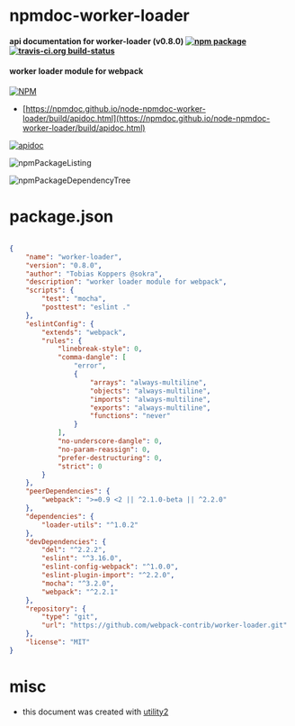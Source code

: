 # npmdoc-worker-loader

#### api documentation for  worker-loader (v0.8.0)  [![npm package](https://img.shields.io/npm/v/npmdoc-worker-loader.svg?style=flat-square)](https://www.npmjs.org/package/npmdoc-worker-loader) [![travis-ci.org build-status](https://api.travis-ci.org/npmdoc/node-npmdoc-worker-loader.svg)](https://travis-ci.org/npmdoc/node-npmdoc-worker-loader)

#### worker loader module for webpack

[![NPM](https://nodei.co/npm/worker-loader.png?downloads=true&downloadRank=true&stars=true)](https://www.npmjs.com/package/worker-loader)

- [https://npmdoc.github.io/node-npmdoc-worker-loader/build/apidoc.html](https://npmdoc.github.io/node-npmdoc-worker-loader/build/apidoc.html)

[![apidoc](https://npmdoc.github.io/node-npmdoc-worker-loader/build/screenCapture.buildCi.browser.%252Ftmp%252Fbuild%252Fapidoc.html.png)](https://npmdoc.github.io/node-npmdoc-worker-loader/build/apidoc.html)

![npmPackageListing](https://npmdoc.github.io/node-npmdoc-worker-loader/build/screenCapture.npmPackageListing.svg)

![npmPackageDependencyTree](https://npmdoc.github.io/node-npmdoc-worker-loader/build/screenCapture.npmPackageDependencyTree.svg)



# package.json

```json

{
    "name": "worker-loader",
    "version": "0.8.0",
    "author": "Tobias Koppers @sokra",
    "description": "worker loader module for webpack",
    "scripts": {
        "test": "mocha",
        "posttest": "eslint ."
    },
    "eslintConfig": {
        "extends": "webpack",
        "rules": {
            "linebreak-style": 0,
            "comma-dangle": [
                "error",
                {
                    "arrays": "always-multiline",
                    "objects": "always-multiline",
                    "imports": "always-multiline",
                    "exports": "always-multiline",
                    "functions": "never"
                }
            ],
            "no-underscore-dangle": 0,
            "no-param-reassign": 0,
            "prefer-destructuring": 0,
            "strict": 0
        }
    },
    "peerDependencies": {
        "webpack": ">=0.9 <2 || ^2.1.0-beta || ^2.2.0"
    },
    "dependencies": {
        "loader-utils": "^1.0.2"
    },
    "devDependencies": {
        "del": "^2.2.2",
        "eslint": "^3.16.0",
        "eslint-config-webpack": "^1.0.0",
        "eslint-plugin-import": "^2.2.0",
        "mocha": "^3.2.0",
        "webpack": "^2.2.1"
    },
    "repository": {
        "type": "git",
        "url": "https://github.com/webpack-contrib/worker-loader.git"
    },
    "license": "MIT"
}
```



# misc
- this document was created with [utility2](https://github.com/kaizhu256/node-utility2)
